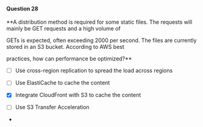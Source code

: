 #### Question  28


**A distribution method is required for some static files. The requests will mainly be GET requests and a high volume of

GETs is expected, often exceeding 2000 per second. The files are currently stored in an S3 bucket. According to AWS best

practices, how can performance be optimized?**


- [ ] Use cross-region replication to spread the load across regions


- [ ] Use ElastiCache to cache the content


- [x] Integrate CloudFront with S3 to cache the content


- [ ] Use S3 Transfer Acceleration


*